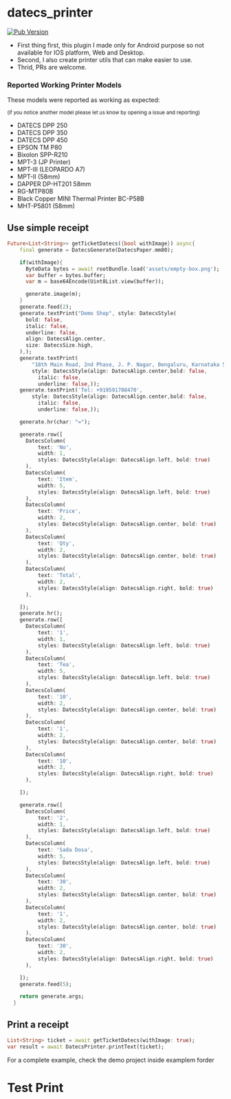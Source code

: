 # datecs_printer

[![Pub Version](https://img.shields.io/pub/v/datecs_printer)](https://pub.dev/packages/datecs_printer)

* First thing first, this plugin I made only for Android purpose so not available for IOS platform, Web and Desktop.
* Second, I also create printer utils that can make easier to use. 
* Thrid, PRs are welcome.

### Reported Working Printer Models

These models were reported as working as expected:

<sub>(if you notice another model please let us know by opening a issue and reporting)</sub>

- DATECS DPP 250
- DATECS DPP 350
- DATECS DPP 450
- EPSON TM P80
- Bixolon SPP-R210
- MPT-3 (JP Printer)
- MPT-III (LEOPARDO A7)
- MPT-II (58mm)
- DAPPER DP-HT201 58mm
- RG-MTP80B
- Black Copper MINI Thermal Printer BC-P58B
- MHT-P5801 (58mm)

## Use simple receipt
```dart
Future<List<String>> getTicketDatecs({bool withImage}) async{
    final generate = DatecsGenerate(DatecsPaper.mm80);

    if(withImage){
      ByteData bytes = await rootBundle.load('assets/empty-box.png');
      var buffer = bytes.buffer;
      var m = base64Encode(Uint8List.view(buffer));

      generate.image(m);
    }
    generate.feed(2);
    generate.textPrint("Demo Shop", style: DatecsStyle(
      bold: false,
      italic: false,
      underline: false,
      align: DatecsAlign.center,
      size: DatecsSize.high,
    ),);
    generate.textPrint(
        "18th Main Road, 2nd Phase, J. P. Nagar, Bengaluru, Karnataka 560078",
        style: DatecsStyle(align: DatecsAlign.center,bold: false,
          italic: false,
          underline: false,));
    generate.textPrint('Tel: +919591708470',
        style: DatecsStyle(align: DatecsAlign.center,bold: false,
          italic: false,
          underline: false,));

    generate.hr(char: "=");

    generate.row([
      DatecsColumn(
          text: 'No',
          width: 1,
          styles: DatecsStyle(align: DatecsAlign.left, bold: true)
      ),
      DatecsColumn(
          text: 'Item',
          width: 5,
          styles: DatecsStyle(align: DatecsAlign.left, bold: true)
      ),
      DatecsColumn(
          text: 'Price',
          width: 2,
          styles: DatecsStyle(align: DatecsAlign.center, bold: true)
      ),
      DatecsColumn(
          text: 'Qty',
          width: 2,
          styles: DatecsStyle(align: DatecsAlign.center, bold: true)
      ),
      DatecsColumn(
          text: 'Total',
          width: 2,
          styles: DatecsStyle(align: DatecsAlign.right, bold: true)
      ),

    ]);
    generate.hr();
    generate.row([
      DatecsColumn(
          text: '1',
          width: 1,
          styles: DatecsStyle(align: DatecsAlign.left, bold: true)
      ),
      DatecsColumn(
          text: 'Tea',
          width: 5,
          styles: DatecsStyle(align: DatecsAlign.left, bold: true)
      ),
      DatecsColumn(
          text: '10',
          width: 2,
          styles: DatecsStyle(align: DatecsAlign.center, bold: true)
      ),
      DatecsColumn(
          text: '1',
          width: 2,
          styles: DatecsStyle(align: DatecsAlign.center, bold: true)
      ),
      DatecsColumn(
          text: '10',
          width: 2,
          styles: DatecsStyle(align: DatecsAlign.right, bold: true)
      ),

    ]);

    generate.row([
      DatecsColumn(
          text: '2',
          width: 1,
          styles: DatecsStyle(align: DatecsAlign.left, bold: true)
      ),
      DatecsColumn(
          text: 'Sada Dosa',
          width: 5,
          styles: DatecsStyle(align: DatecsAlign.left, bold: true)
      ),
      DatecsColumn(
          text: '30',
          width: 2,
          styles: DatecsStyle(align: DatecsAlign.center, bold: true)
      ),
      DatecsColumn(
          text: '1',
          width: 2,
          styles: DatecsStyle(align: DatecsAlign.center, bold: true)
      ),
      DatecsColumn(
          text: '30',
          width: 2,
          styles: DatecsStyle(align: DatecsAlign.right, bold: true)
      ),

    ]);
    generate.feed(5);

    return generate.args;
  }
```

## Print a receipt
```dart
List<String> ticket = await getTicketDatecs(withImage: true);
var result = await DatecsPrinter.printText(ticket);
```
For a complete example, check the demo project inside examplem forder

# Test Print